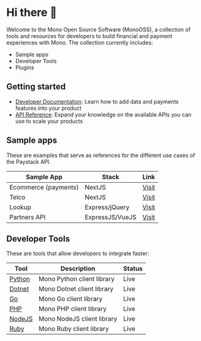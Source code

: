 # Hi there 👋
Welcome to the Mono Open Source Software (MonoOSS), a collection of tools and resources for developers to build financial and payment experiences with Mono. The collection currently includes:
- Sample apps
- Developer Tools
- Plugins

## Getting started
- [Developer Documentation](https://docs.mono.co.com/docs): Learn how to add data and payments features into your product
- [API Reference](https://docs.mono.co/api): Expand your knowledge on the available APIs you can use to scale your products

## Sample apps
These are examples that serve as references for the different use cases of the Paystack API. 

| Sample App  | Stack |  Link | 
| --------- | ------ | ------- |
| Ecommerce (payments) | NextJS | [Visit](https://github.com/Keyukemi/quickstart-mono-directpay) |
| Telco | NextJS | [Visit](https://github.com/Keyukemi/mono-telcodata-quickstart) |
| Lookup | Express/jQuery | [Visit](https://github.com/kingkenway/quickstart-mono-lookup.git) |
| Partners API | ExpressJS/VueJS | [Visit](https://github.com/kingkenway/quickstart-mono-pi.git) |

## Developer Tools
These are tools that allow developers to integrate faster:

| Tool  | Description |  Status | 
| --------- | ------ | ------- |
| [Python](https://github.com/hamzzy/Mono-Python) | Mono Python client library | Live |
| [Dotnet](https://github.com/eskye/mono-dotnet) | Mono Dotnet client library | Live |
| [Go](https://github.com/jcobhams/gomono) | Mono Go client library | Live |
| [PHP](https://github.com/digikraaft/mono-php) | Mono PHP client library | Live |
| [NodeJS](https://github.com/withmono/mono-node) | Mono NodeJS client library | Live |
| [Ruby](https://github.com/withmono/mono-ruby) | Mono Ruby client library | Live |
